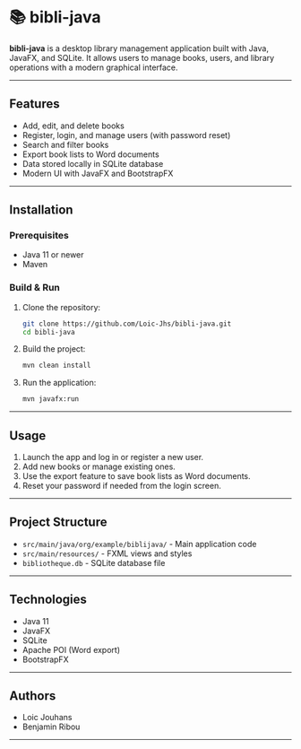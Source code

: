 # 📚 bibli-java

**bibli-java** is a desktop library management application built with Java, JavaFX, and SQLite. It allows users to manage books, users, and library operations with a modern graphical interface.

---

## Features

- Add, edit, and delete books
- Register, login, and manage users (with password reset)
- Search and filter books
- Export book lists to Word documents
- Data stored locally in SQLite database
- Modern UI with JavaFX and BootstrapFX

---

## Installation

### Prerequisites

- Java 11 or newer
- Maven

### Build & Run

1. Clone the repository:
   ```sh
   git clone https://github.com/Loic-Jhs/bibli-java.git
   cd bibli-java
   ```
2. Build the project:
   ```sh
   mvn clean install
   ```
3. Run the application:
   ```sh
   mvn javafx:run
   ```

---

## Usage

1. Launch the app and log in or register a new user.
2. Add new books or manage existing ones.
3. Use the export feature to save book lists as Word documents.
4. Reset your password if needed from the login screen.

---

## Project Structure

- `src/main/java/org/example/biblijava/` - Main application code
- `src/main/resources/` - FXML views and styles
- `bibliotheque.db` - SQLite database file

---

## Technologies

- Java 11
- JavaFX
- SQLite
- Apache POI (Word export)
- BootstrapFX

---

## Authors

- Loic Jouhans
- Benjamin Ribou

---
